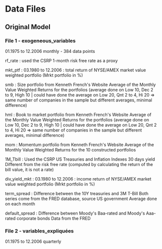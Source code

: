 # Data Files

## Original Model

### File 1 - exogeneous_variables

01.1975 to 12.2006 monthly - 384 data points

rf_rate :
    used the CSRP 1-month risk free rate as a proxy

mkt_ptf :
    03.1980 to 12.2006 : total return of NYSE/AMEX market value weighted portfolio (Mrkt portfolio in %)

smb :
    Size portfolio from Kenneth French's Website
    Average of the Monthly Value Weighted Returns for the portfolios (average done on Low 10, Dec 2 to 9, High 10 | could have done the average on Low 20, Qnt 2 to 4, Hi 20 => same number of companies in the sample but different averages, minimal difference)

hml :
    Book to market portfolio from Kenneth French's Website
    Average of the Monthly Value Weighted Returns for the portfolios (average done on Low 10, Dec 2 to 9, High 10 | could have done the average on Low 20, Qnt 2 to 4, Hi 20 => same number of companies in the sample but different averages, minimal difference)

mom :
    Momentum portfolio from Kenneth French's Website
    Average of the Monthly Value Weighted Returns for the 10 constructed portfolios

1M_Tbill :
    Used the CSRP US Treasuries and Inflation Indexes 30 days yield
    Different from the risk free rate (computed by calculating the return of the bill value, it is not a rate)

div_yield_mkt :
    03.1980 to 12.2006 : income return of NYSE/AMEX market value weighted portfolio (Mrkt portfolio in %)

term_spread :
    Difference between the 10Y treasuries and 3M T-Bill
    Both series come from the FRED database, source US government
    Average done on each month

default_spread :
    Difference between Moody's Baa-rated and Moody's Aaa-rated corporate bonds
    Data from the FRED

### File 2 - variables_expliquées

01.1975 to 12.2006 quarterly
